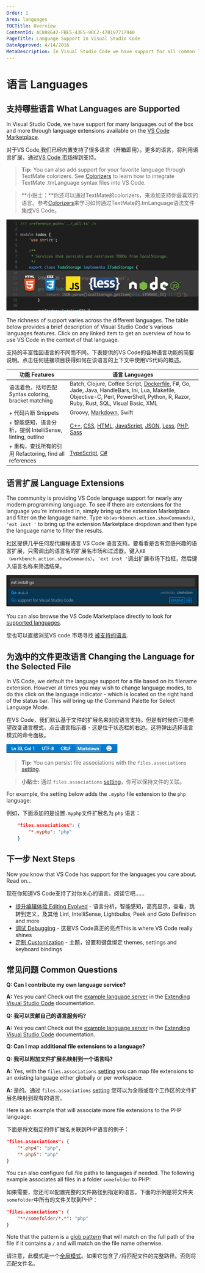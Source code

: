 ```yaml
---
Order: 1
Area: languages
TOCTitle: Overview
ContentId: AC888642-FBE5-43E5-9DC2-47B197717940
PageTitle: Language Support in Visual Studio Code
DateApproved: 4/14/2016
MetaDescription: In Visual Studio Code we have support for all common languages.  We even support debugging for Node.js and ASP.NET Core.
---
```


# 语言 Languages

## 支持哪些语言 What Languages are Supported

In Visual Studio Code, we have support for many languages out of the box and more through language extensions available on the [VS Code Marketplace](https://marketplace.visualstudio.com/vscode/Languages).

对于VS Code,我们已经内置支持了很多语言（开箱即用）。更多的语言，将利用语言扩展，通过[VS Code 市场](https://marketplace.visualstudio.com/vscode/Languages)得到支持。

>**Tip:** You can also add support for your favorite language through TextMate colorizers.  See [Colorizers](/md/定制化/调色板.md) to learn how to integrate TextMate .tmLanguage syntax files into VS Code.

>**小贴士：**你还可以通过TextMate的colorizers，来添加支持你最喜欢的语言。参考[Colorizers](/md/定制化/调色板.md)来学习如何通过TextMate的.tmLanguage语法文件集成VS Code。

![Languages](images/overview/languagecoverage.png)

The richness of support varies across the different languages. The table below provides a brief description of Visual Studio Code's various languages features.  Click on any linked item to get an overview of how to use VS Code in the context of that language.

支持的丰富性因语言的不同而不同。下表提供的VS Code的各种语言功能的简要说明。点击任何链接项目获得如何在该语言的上下文中使用VS代码的概述。

功能 Features| 语言 Languages
--------|-------------------------
语法着色，括号匹配 Syntax coloring, bracket matching |Batch, Clojure, Coffee Script, [Dockerfile](/md/语言/docker.md), F#, Go, Jade, Java, HandleBars, Ini, Lua, Makefile, Objective-C, Perl, PowerShell, Python, R, Razor, Ruby, Rust, SQL, Visual Basic, XML
+ 代码片断 Snippets| Groovy, [Markdown](/md/语言/markdown.md), Swift
+ 智能感知，语言分析，提纲 IntelliSense, linting, outline|[C++](/md/语言/cpp.md), [CSS](/md/语言/css.md), [HTML](/md/语言/html.md), [JavaScript](/md/语言/javascript.md), [JSON](/md/语言/json.md), [Less](/md/语言/css.md), [PHP](/md/语言/php.md), [Sass](/md/语言/css.md)
+ 重构，查找所有的引用 Refactoring, find all references|[TypeScript](/md/语言/typescript.md), [C&#35;](/md/语言/csharp.md)

## 语言扩展 Language Extensions

The community is providing VS Code language support for nearly any modern programming language.  To see if there are extensions for the language you're interested in, simply bring up the extension Marketplace and filter on the language name.  Type `kb(workbench.action.showCommands)`, `'ext inst '` to bring up the extension Marketplace dropdown and then type the language name to filter the results.

社区提供几乎任何现代编程语言 VS Code 语言支持。要看看是否有您感兴趣的语言扩展，只需调出的语言名的扩展名市场和过滤器。键入`KB（workbench.action.showCommands）`，`'ext inst '`调出扩展市场下拉框，然后键入语言名称来筛选结果。

![filter go extensions](images/overview/filter-go.png)

You can also browse the VS Code Marketplace directly to look for [supported languages](https://marketplace.visualstudio.com/vscode/Languages).

您也可以直接浏览VS code 市场寻找 [被支持的语言](https://marketplace.visualstudio.com/vscode/Languages).


## 为选中的文件更改语言 Changing the Language for the Selected File

In VS Code, we default the language support for a file based on its filename extension.  However at times you may wish to change language modes, to do this click on the language indicator - which is located on the right hand of the status bar.  This will bring up the Command Palette for Select Language Mode.

在VS Code，我们默认基于文件的扩展名来对应语言支持。但是有时候你可能希望改变语言模式，点击语言指示器 - 这是位于状态栏的右边。这将弹出选择语言模式的命令面板。

![Language Selector](images/overview/languageselect.png)

>**Tip:** You can persist file associations with the `files.associations` [setting](/md/定制化/用户和工作空间.md).

>**小贴士:** 通过 `files.associations` [setting](/md/定制化/用户和工作空间.md)，你可以保持文件的关联。


For example, the setting below adds the `.myphp` file extension to the `php` language:

例如，下面添加的是设置`.myphp`文件扩展名为 `php` 语言：

```json
    "files.associations": {
        "*.myphp": "php"
    }
```

## 下一步  Next Steps

Now you know that VS Code has support for the languages you care about. Read on...

现在你知道VS Code支持了对你关心的语言。阅读它吧……

* [提升编辑体验 Editing Evolved](/md/编辑器/与时俱进的编辑体验.md) - 
语言分析，智能感知，高亮显示，查看，跳转到定义，及其他 Lint, IntelliSense, Lightbulbs, Peek and Goto Definition and more
* [调试 Debugging](/md/编辑器/调试.md) - 这是VS Code真正的亮点This is where VS Code really shines
* [定制 Customization](/md/定制化/概述.md) - 
主题，设置和键盘绑定 themes, settings and keyboard bindings

## 常见问题 Common Questions

**Q: Can I contribute my own language service?**

**A:** Yes you can! Check out the [example language server](/md/扩展/范例-language-server.md) in the [Extending Visual Studio Code](/md/扩展/概述.md) documentation. 

**Q: 我可以贡献自己的语言服务吗?**

**A:** Yes you can! Check out the [example language server](/md/扩展/范例-language-server.md) in the [Extending Visual Studio Code](/md/扩展/概述.md) documentation. 

**Q: Can I map additional file extensions to a language?**

**Q: 我可以附加文件扩展名映射到一个语言吗?**

**A:** Yes, with the `files.associations` [setting](/md/定制化/用户和工作空间.md) you can map file extensions to an existing language either globally or per workspace.

**A:** 是的。通过 `files.associations` [setting](/md/定制化/用户和工作空间.md) 您可以为全局或每个工作区的文件扩展名映射到现有的语言。

Here is an example that will associate more file extensions to the PHP language:

下面是将文指定的件扩展名关联到PHP语言的例子：

```json
"files.associations": {
    "*.php4": "php",
    "*.php5": "php"
}
```

You can also configure full file paths to languages if needed. The following example associates all files in a folder `somefolder` to PHP:

如果需要，您还可以配置完整的文件路径到指定的语言。下面的示例是将文件夹`somefolder`中所有的文件关联到PHP：

```json
"files.associations": {
    "**/somefolder/*.*": "php"
}
```

Note that the pattern is a [glob pattern](https://en.wikipedia.org/wiki/Glob_%28programming%29) that will match on the full path of the file if it contains a `/` and will match on the file name otherwise.

请注意，此模式是一个[全局模式](https://en.wikipedia.org/wiki/Glob_%28programming%29)。如果它包含了`/`将匹配文件的完整路径。否则将匹配文件名。
